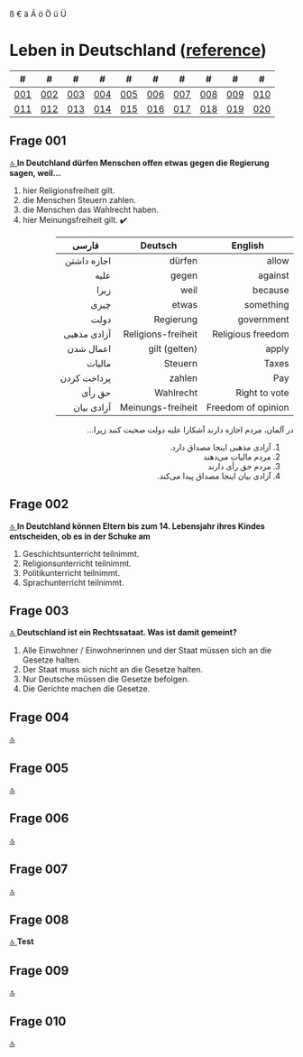  <a id="referecnce"></a>
 ß   € ä Ä ö Ö ü Ü
 
 # Leben in Deutschland ([reference](https://oet.bamf.de/ords/oetut/f?p=534:1::::::))
 
  
 |#|#|#|#|#|#|#|#|#|#|
 |-|-|-|-|-|-|-|-|-|-|
 |[001](#frage-001)|[002](#frage-002)|[003](#frage-003)|[004](#frage-004)|[005](#frage-005)|[006](#frage-006)|[007](#frage-007)|[008](#frage-008)|[009](#frage-009)|[010](#frage-010)|
 |[011](#Q011)|[012](#Q012)|[013](#Q013)|[014](#Q014)|[015](#Q015)|[016](#Q016)|[017](#Q017)|[018](#Q018)|[019](#Q019)|[020](#Q020)|
 
## Frage 001 
[ :top: ](#referecnce)
**In Deutchland dürfen Menschen offen etwas gegen die Regierung sagen, weil...**  

1. hier Religionsfreiheit gilt.
2. die Menschen Steuern zahlen.
3. die Menschen das Wahlrecht haben.
4. hier Meinungsfreiheit gilt. ✔️ 
 

<div dir="rtl">

| English | Deutsch | فارسی
|-|-|-|
|allow|dürfen|اجازه داشتن
|against|gegen|علیه
|because|weil| زیرا
|something|etwas|چیزی
|government|Regierung|دولت
|Religious freedom|Religions-freiheit| آزادی مذهبی
|apply|gilt (gelten)| اعمال شدن
|Taxes|Steuern| مالیات
|Pay|zahlen | پرداخت کردن
|Right to vote|Wahlrecht|حق رأی
|Freedom of opinion|Meinungs-freiheit|آزادی بیان

در آلمان، مردم اجازه دارند آشکارا علیه دولت صحبت کنند زیرا...
1. آزادی مذهبی اینجا مصداق دارد.
2. مردم مالیات می‌دهند
3. مردم حق رأی دارند
4. آزادی بیان اینجا مصداق پیدا می‌کند.

</div>


## Frage 002 
[ :top: ](#referecnce)
**In Deutchland können Eltern bis zum 14. Lebensjahr ihres Kindes entscheiden, ob es in der Schuke am**
1. Geschichtsunterricht teilnimmt.
2. Religionsunterricht teilnimmt.
3. Politikunterricht teilnimmt.
4. Sprachunterricht teilnimmt.




## Frage 003 
[ :top: ](#referecnce)
**Deutschland ist ein Rechtssataat. Was ist damit gemeint?**
1. Alle Einwohner / Einwohnerinnen und der Staat müssen sich an die Gesetze halten.
2. Der Staat muss sich nicht an die Gesetze halten.
3. Nur Deutsche müssen die Gesetze befolgen.
4. Die Gerichte machen die Gesetze.



## Frage 004 
[ :top: ](#referecnce)



## Frage 005 
[ :top: ](#referecnce)



## Frage 006 
[ :top: ](#referecnce)



## Frage 007 
[ :top: ](#referecnce)



## Frage 008 
[ :top: ](#referecnce)
**Test**


## Frage 009 
[ :top: ](#referecnce)

## Frage 010 
[ :top: ](#referecnce)

